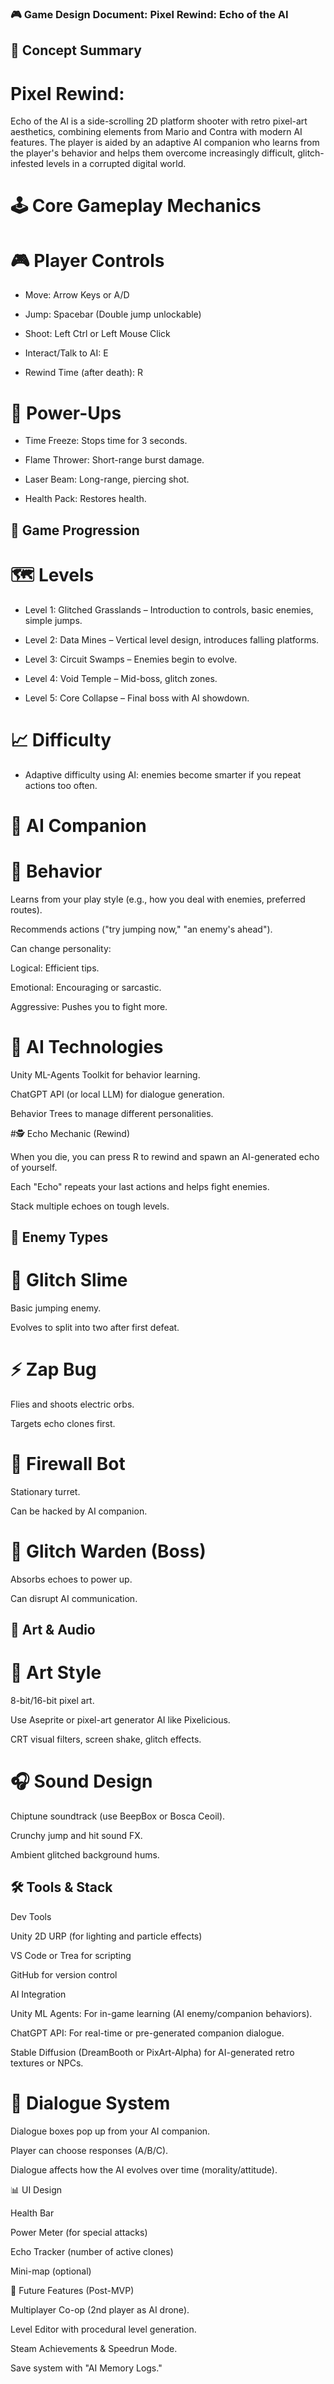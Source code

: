 ### 🎮 Game Design Document: Pixel Rewind: Echo of the AI

## 🧠 Concept Summary

# Pixel Rewind: 
Echo of the AI is a side-scrolling 2D platform shooter with retro pixel-art aesthetics, combining elements from Mario and Contra with modern AI features. The player is aided by an adaptive AI companion who learns from the player's behavior and helps them overcome increasingly difficult, glitch-infested levels in a corrupted digital world.

# 🕹️ Core Gameplay Mechanics

# 🎮 Player Controls

- Move: Arrow Keys or A/D

- Jump: Spacebar (Double jump unlockable)

- Shoot: Left Ctrl or Left Mouse Click

- Interact/Talk to AI: E

- Rewind Time (after death): R

# 🚀 Power-Ups

- Time Freeze: Stops time for 3 seconds.

- Flame Thrower: Short-range burst damage.

- Laser Beam: Long-range, piercing shot.

- Health Pack: Restores health.

## 🧭 Game Progression

# 🗺️ Levels

- Level 1: Glitched Grasslands – Introduction to controls, basic enemies, simple jumps.

- Level 2: Data Mines – Vertical level design, introduces falling platforms.

- Level 3: Circuit Swamps – Enemies begin to evolve.

- Level 4: Void Temple – Mid-boss, glitch zones.

- Level 5: Core Collapse – Final boss with AI showdown.

# 📈 Difficulty

- Adaptive difficulty using AI: enemies become smarter if you repeat actions too often.

# 🤖 AI Companion

# 🧬 Behavior

Learns from your play style (e.g., how you deal with enemies, preferred routes).

Recommends actions ("try jumping now," "an enemy's ahead").

Can change personality:

Logical: Efficient tips.

Emotional: Encouraging or sarcastic.

Aggressive: Pushes you to fight more.

# 🔧 AI Technologies

Unity ML-Agents Toolkit for behavior learning.

ChatGPT API (or local LLM) for dialogue generation.

Behavior Trees to manage different personalities.

#🕵️ Echo Mechanic (Rewind)

When you die, you can press R to rewind and spawn an AI-generated echo of yourself.

Each "Echo" repeats your last actions and helps fight enemies.

Stack multiple echoes on tough levels.

## 👾 Enemy Types

# 🤡 Glitch Slime

Basic jumping enemy.

Evolves to split into two after first defeat.

# ⚡ Zap Bug

Flies and shoots electric orbs.

Targets echo clones first.

# 🛑 Firewall Bot

Stationary turret.

Can be hacked by AI companion.

# 👑 Glitch Warden (Boss)

Absorbs echoes to power up.

Can disrupt AI communication.

## 🎨 Art & Audio

# 🎨 Art Style

8-bit/16-bit pixel art.

Use Aseprite or pixel-art generator AI like Pixelicious.

CRT visual filters, screen shake, glitch effects.

# 🎧 Sound Design

Chiptune soundtrack (use BeepBox or Bosca Ceoil).

Crunchy jump and hit sound FX.

Ambient glitched background hums.

## 🛠️ Tools & Stack

Dev Tools

Unity 2D URP (for lighting and particle effects)

VS Code or Trea for scripting

GitHub for version control

AI Integration

Unity ML Agents: For in-game learning (AI enemy/companion behaviors).

ChatGPT API: For real-time or pre-generated companion dialogue.

Stable Diffusion (DreamBooth or PixArt-Alpha) for AI-generated retro textures or NPCs.

# 💬 Dialogue System

Dialogue boxes pop up from your AI companion.

Player can choose responses (A/B/C).

Dialogue affects how the AI evolves over time (morality/attitude).

📊 UI Design

Health Bar

Power Meter (for special attacks)

Echo Tracker (number of active clones)

Mini-map (optional)

📌 Future Features (Post-MVP)

Multiplayer Co-op (2nd player as AI drone).

Level Editor with procedural level generation.

Steam Achievements & Speedrun Mode.

Save system with "AI Memory Logs."
